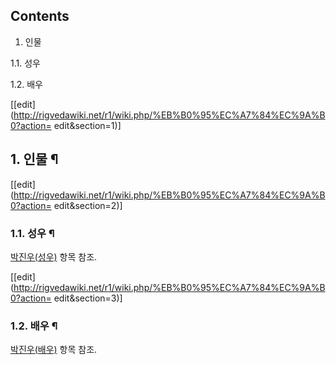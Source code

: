 ## Contents

    

1. 인물 
    

1.1. 성우

1.2. 배우

[[edit](http://rigvedawiki.net/r1/wiki.php/%EB%B0%95%EC%A7%84%EC%9A%B0?action=
edit&section=1)]

## 1. 인물 ¶

[[edit](http://rigvedawiki.net/r1/wiki.php/%EB%B0%95%EC%A7%84%EC%9A%B0?action=
edit&section=2)]

### 1.1. 성우 ¶

[박진우(성우)](%EB%B0%95%EC%A7%84%EC%9A%B0%28%EC%84%B1%EC%9A%B0%29.md) 항목 참조.

[[edit](http://rigvedawiki.net/r1/wiki.php/%EB%B0%95%EC%A7%84%EC%9A%B0?action=
edit&section=3)]

### 1.2. 배우 ¶

[박진우(배우)](%EB%B0%95%EC%A7%84%EC%9A%B0%28%EB%B0%B0%EC%9A%B0%29.md) 항목 참조.

